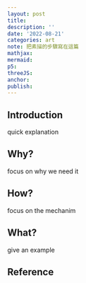 ```yaml
---
layout: post
title:
description: ''
date: '2022-08-21'
categories: art
note: 把素描的步驟寫在這篇
mathjax:
mermaid:
p5:
threeJS:
anchor:
publish:
---
```


## Introduction

quick explanation

## Why?

focus on why we need it

## How?

focus on the mechanim

## What?

give an example

## Reference
